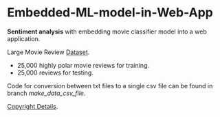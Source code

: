 # Embedded-ML-model-in-Web-App

**Sentiment analysis** with embedding movie classifier model into a web application.

Large Movie Review [Dataset](https://nlp.stanford.edu/~amaas/data/sentiment/).
- 25,000 highly polar movie reviews for training.
- 25,000 reviews for testing.

Code for conversion between txt files to a single csv file can be found in branch _make_data_csv_file_.

[Copyright Details](https://nlp.stanford.edu/~amaas/papers/wvSent_acl2011.bib).


